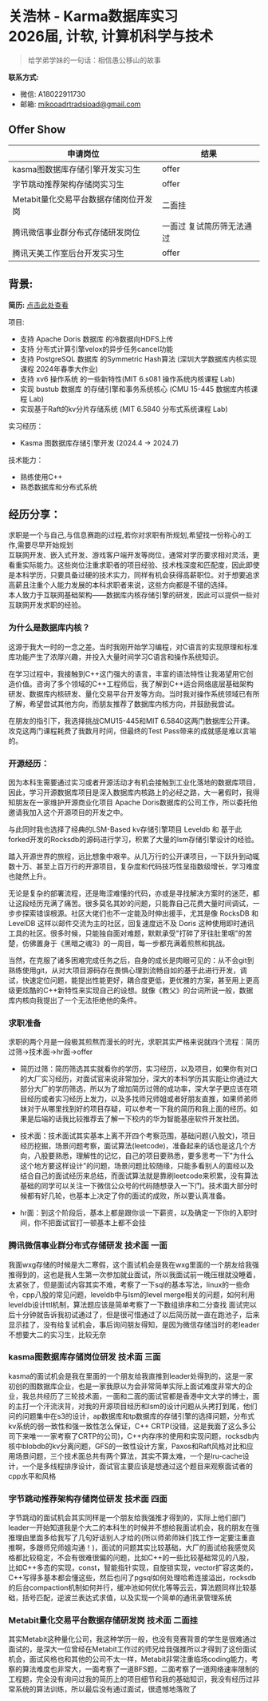 # 关浩林 - Karma数据库实习<br>2026届, 计软, 计算机科学与技术
> 给学弟学妹的一句话：相信愚公移山的故事 <br>


**联系方式:**

- 微信: A18022911730
- 邮箱: mikooadrtradsioad@gmail.com


## Offer Show
| 申请岗位 | 结果  |
| ---- | ---- |
| kasma图数据库存储引擎开发实习生          |  offer |
| 字节跳动推荐架构存储岗实习生             |  offer |
| Metabit量化交易平台数据存储岗位开发岗    |  二面挂 |
| 腾讯微信事业群分布式存储研发岗位          |  一面过 复试简历筛无法通过 |
| 腾讯天美工作室后台开发实习生             |  offer |

## 背景:
**简历:** [点击此处查看](./files/haolinguan_cv.pdf)
 

项目:

- 支持 Apache Doris 数据库 的冷数据向HDFS上传
- 支持 分布式计算引擎velox的异步任务cancel功能
- 支持 PostgreSQL 数据库 的Symmetric Hash算法 (深圳大学数据库内核实现课程 2024年春季大作业)
- 支持 xv6 操作系统 的一些新特性(MIT 6.s081 操作系统内核课程 Lab)
- 实现 bustub 数据库 的存储引擎和事务系统核心 (CMU 15-445 数据库内核课程 Lab)
- 实现基于Raft的kv分片存储系统 (MIT 6.5840 分布式系统课程 Lab)

实习经历：

- Kasma 图数据库存储引擎开发 (2024.4 -> 2024.7)

技术能力：

- 熟练使用C++
- 熟悉数据库和分布式系统

## 经历分享：
求职是一个与自己,与信息赛跑的过程,若你对求职有所规划,希望找一份称心的工作,需要尽早开始规划<br>
互联网开发、嵌入式开发、游戏客户端开发等岗位，通常对学历要求相对灵活，更看重实际能力。这些岗位注重求职者的项目经验、技术栈深度和匹配度，因此即使是本科学历，只要具备过硬的技术实力，同样有机会获得高薪职位。对于想要追求高薪且注重个人能力发展的本科求职者来说，这些方向都是不错的选择。 <br>
本人致力于互联网基础架构——数据库内核存储引擎的研发，因此可以提供一些对互联网开发求职的经验。<br>

###  为什么是数据库内核？
这源于我大一时的一念之差。当时我刚开始学习编程，对C语言的实现原理和标准库功能产生了浓厚兴趣，并投入大量时间学习C语言和操作系统知识。

在学习过程中，我接触到C++这门强大的语言，丰富的语法特性让我渴望用它创造价值。咨询了多个领域的C++工程师后，我了解到C++适合网络底层基础架构研发、数据库内核研发、量化交易平台开发等方向。当时我对操作系统领域已有所了解，希望尝试其他方向，而朋友推荐了数据库内核方向，并鼓励我尝试。

在朋友的指引下，我选择挑战CMU15-445和MIT 6.5840这两门数据库公开课。攻克这两门课程耗费了我数月时间，但最终的Test Pass带来的成就感是难以言喻的。

### 开源经历：
因为本科生需要通过实习或者开源活动才有机会接触到工业化落地的数据库项目，因此，学习开源数据库项目是深入数据库内核路上的必经之路，大一暑假时，我得知朋友在一家维护开源商业化项目 Apache Doris数据库的公司工作，所以委托他邀请我加入这个开源项目的开发之中。

与此同时我也选择了经典的LSM-Based kv存储引擎项目 Leveldb 和 基于此forked开发的Rocksdb的源码进行学习，积累了大量的lsm存储引擎设计的经验。

踏入开源世界的旅程，远比想象中艰辛。从几万行的公开课项目，一下跃升到动辄数十万、甚至上百万行的开源项目，复杂度和代码技巧性呈指数级增长，学习难度也陡然上升。

无论是复杂的部署流程，还是晦涩难懂的代码，亦或是寻找解决方案时的迷茫，都让这段经历充满了痛苦。很多莫名其妙的问题，只能靠自己花费大量时间调试，一步步探索错误根源。社区大佬们也不一定能及时伸出援手，尤其是像 RocksDB 和 LevelDB 这样以邮件交流为主的社区，回复速度远不及 Doris 这种使用即时通讯工具的社区。很多时候，只能独自面对难题，默默承受"打碎了牙往肚里咽"的苦楚，仿佛置身于《黑暗之魂3》的一周目，每一步都充满着煎熬和挑战。

当然，在克服了诸多困难完成任务之后，自身的成长是肉眼可见的：从不会git到熟练使用git，从对大项目源码存在畏惧心理到流畅自如的基于此进行开发，调试，快速定位问题，能提出性能更好，耦合度更低，更优雅的方案，甚至用上更高级更炫酷的C++新特性来实现自己的设想。就像《教父》的台词所说一般，数据库内核向我提出了一个无法拒绝他的条件。

### 求职准备
求职的两个月是一段极其煎熬而漫长的时光，求职其实严格来说就四个流程：简历过筛->技术面->hr面->offer
- 简历过筛：简历筛选其实就看你的学历，实习经历，以及项目，如果你有对口的大厂实习经历，对面试官来说非常加分，深大的本科学历其实能让你通过大部分大厂的学历筛选，所以为了增加简历过筛的成功率，深大学子更应该在项目经历或者实习经历上发力，以及多找师兄师姐或者好朋友直推，如果师弟师妹对于从哪里找到好的项目存疑，可以参考一下我的简历和我上面的经历。如果是后端的话我比较推荐去了解一下校内的华为智能基座软件开发社团。

- 技术面：技术面试其实基本上离不开四个考察范围，基础问题(八股文)，项目经历挖掘，场景问题考察，面试算法(leetcode)，准备起来的话也是这几个方向，八股要熟悉，理解性的记忆，自己的项目要熟悉，要多思考一下"为什么这个地方要这样设计"的问题，场景问题比较随缘，只能多看别人的面经以及结合自己的面试经历来总结，而面试算法就是靠刷leetcode来积累，没有算法基础的同学可以关注一下微信公众号的代码随想录入一下门。技术面大部分时候都有好几轮，也基本上决定了你的面试的成败，所以要认真准备。

- hr面：到这个阶段后，基本上都是跟你谈一下薪资，以及确定一下你的入职时间，你不把面试官打一顿基本上都不会挂

### 腾讯微信事业群分布式存储研发 技术面 一面
我面wxg存储的时候是大二寒假，这个面试机会是我在wxg里面的一个朋友给我强推得到的，这也是我人生第一次参加就业面试，所以我面试前一晚压根就没睡着，太紧张了，但是面试内容其实不难，考察了一下sql的基本写法，linux的一些命令，cpp八股的常见问题，leveldb中与lsm的level merge相关的问题，如何利用leveldb设计ttl机制，算法题应该是简单考察了一下数组排序和二分查找
面试完以后十分钟就告诉我初试通过了，但是很可惜通过了以后简历就一直在跑池子，后来显示挂了，没有给复试机会，事后询问朋友得知，是因为微信存储当时的老leader不想要大二的实习生，比较无奈

### kasma图数据库存储岗位研发 技术面 三面
kasma的面试机会是我在里面的一个朋友给我直推到leader处得到的，这是一家初创的图数据库企业，也是一家我原以为会非常简单实际上面试难度非常大的企业，我总共经历了三轮技术面，一面和二面的面试官都是香港中文大学的博士，面的主打一个汗流浃背，对我的开源项目经历和lsm的设计问题从头拷打到尾，他们问的问题集中在s3的设计，ap数据库和tp数据库的存储引擎的选择问题，分布式kv系统的弱一致性和强一致性怎么保证，C++ CRTP(没错，这是我面了这么多公司下来唯一一家考察了CRTP的公司)，C++内存序的使用和实现问题，rocksdb内核中blobdb的kv分离问题，GFS的一致性设计方案，Paxos和Raft风格对比和应用场景问题，三个技术面总共有两个算法，其实不算太难，一个是lru-cache设计，一个是多线程排序设计，面试官主要应该是想通过这个题目来观察面试者的cpp水平和风格

### 字节跳动推荐架构存储岗位研发 技术面 四面
字节跳动的面试机会其实同样是一个朋友给我强推才得到的，实际上他们部门leader一开始知道我是个大二的本科生的时候并不想给我面试机会，我的朋友在强推理由里面多给我写了几句好话别人才给的(所以师弟师妹们找工作一定要注重直推啊，多跟师兄师姐沟通！)，面试的问题其实比较基础，大厂的面试给我感觉风格都比较稳定，不会有很难很偏的问题，比如C++的一些比较基础常见的八股，比如C++多态的实现，const，智能指针实现，自旋锁实现，vector扩容这类的，C++写得多基本都会懂这些，然后也问了pgsql如何处理哈希连接溢出，rocksdb的后台compaction机制如何并行，缓冲池如何优化等等云云，算法题同样比较基础，括号匹配，逆波兰表达式求值，以及实现一个简单的通讯录管理系统

### Metabit量化交易平台数据存储研发岗 技术面 二面挂
其实Metabit这种量化公司，我这种学历一般，也没有竞赛背景的学生是很难通过面试的，是深大一位曾经在Metabit工作过的师兄给我强推所以才得到了这份面试机会，面试风格也和其他的公司不太一样，Metabit非常注重临场coding能力，考察的算法难度也非常大，一面考察了一道BFS题，二面考察了一道网络速率限制的工程题，完全没有询问过我的简历上的项目细节和我的基础知识，我没有经历过非常系统的算法训练，所以最后没有通过面试，很遗憾地落败了